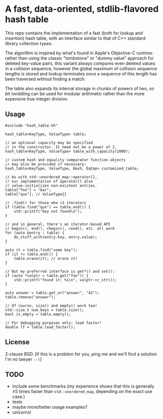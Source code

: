 A fast, data-oriented, stdlib-flavored hash table
=======

This repo contains the implementation of a fast (both for lookup and insertion) hash table, with an interface similar to that of C++ standard library collection types.

The algorithm is inspired by what's found in Apple's Objective-C runtime: rather than using the classic "tombstone" or "dummy value" approach for deleted key-value pairs, this variant always compares even deleted values in a collision sequence, however the global maximum of collision sequence lengths is stored and lookup terminates once a sequence of this length has been traversed without finding a match.

The table also expands its internal storage in chunks of powers of two, so bit twiddling can be used for modular arithmetic rather than the more expensive true integer division.

Usage
-----

	#include "hash_table.hh"

    hash_table<KeyType, ValueType> table;
    
    // an optional capacity may be specified
    // in the constructor. It need not be a power of 2.
    hash_table<KeyType, ValueType> table_with_capacity(1000);
    
    // custom hash and equality comparator function objects
    // may also be provided if necessary:
    hash_table<KeyType, ValueType, Hash, EqCmp> customized_table;
    
    // As with std::unordered_map::operator[],
    // our implementation of operator[] also
    // value-initializes non-existent entries.
    table["foo"] = "bar";
    table["qux"]; // ValueType{}
    
    // .find() for those who <3 iterators
    if (table.find("qux") == table.end()) {
        std::printf("key not found\n");
    }
    
    // and in general, there's an iterator-based API
    // begin(), end(), cbegin(), cend(), etc. all work
    for (auto &entry : table) {
        do_stuff_with(entry.key, entry.value);
    }
    
    auto it = table.find("some key");
    if (it != table.end()) {
        table.erase(it); // erase it!
    }
    
    // But my preferred interface is get*() and set():
    if (auto *valptr = table.get("foo")) {
        std::printf("found it: %s\n", valptr->c_str());
    }
    
    auto answer = table.get_or("answer", "42");
    table.remove("answer");
    
    // Of course, size() and empty() work too!
    std::size_t num_keys = table.size();
    bool is_empty = table.empty();
    
    // For debugging purposes only: load factor!
    double lf = table.load_factor();

License
-------
2-clause BSD. [if this is a problem for you, ping me and we'll find a solution. I'm no lawyer `:-)`]

TODO
----
* include some benchmarks (my experience shows that this is generally ≥5 times faster than `std::unordered_map`, depending on the exact use case.)
* tests
* maybe more/better usage examples?
* unicorns!
